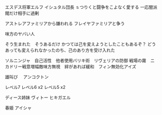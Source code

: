 


エスデス将軍エルフ
イシュタル団長
ｓつりくと闘争をこよなく愛する
一応闇派閥だけ相手に過剰

アストレアファミリアから嫌われる
フレイヤファミリアと争う

味方のヤバい人

そう生まれた　そうあるだけ
かつては己を変えようとしたこともあるぞ？
どうあっても変えられなかったのち、己のあり方を受け入れた

ソルニンジャ　自己活性　他者使用バリキ術　リヴェリアの防御
戦場の霧　ニカドリー戦意増幅敵味方無視　絆があれば緩和　フィン無効化アイズ


雄叫び　
アンコクトン



レベル7
レベル6 x2
レベル5 x2

ディース姉妹
ヴィトー
ヒキガエル

春姫
アイシャ


